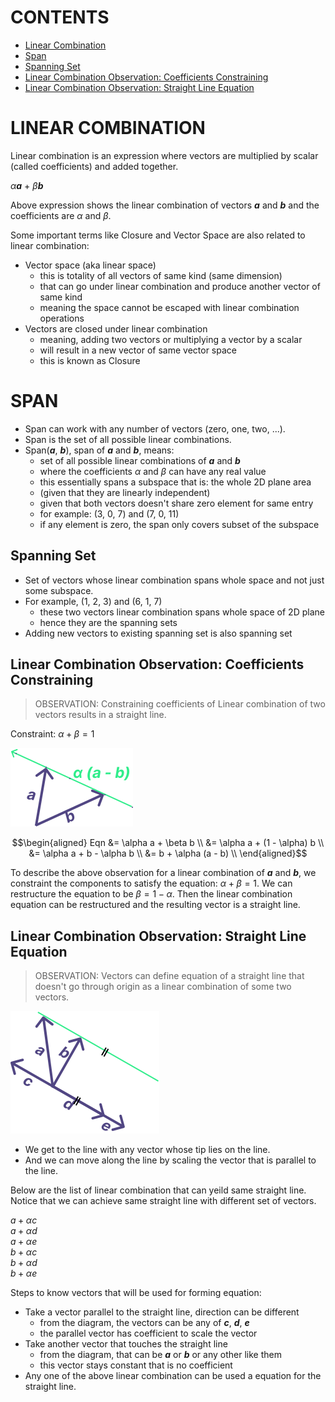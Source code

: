 # CONTENTS

- [Linear Combination](#linear-combination)
- [Span](#span)
- [Spanning Set](#spanning-set)
- [Linear Combination Observation: Coefficients Constraining](#linear-combination-observation-coefficients-constraining)
- [Linear Combination Observation: Straight Line Equation](#linear-combination-observation-straight-line-equation)

# LINEAR COMBINATION

Linear combination is an expression where vectors are multiplied by scalar (called 
coefficients) and added together.

$\alpha$***a*** + $\beta$***b***

Above expression shows the linear combination of vectors ***a*** and ***b*** and the 
coefficients are $\alpha$ and $\beta$.

Some important terms like Closure and Vector Space are also related to linear combination:
- Vector space (aka linear space)
     - this is totality of all vectors of same kind (same dimension)
     - that can go under linear combination and produce another vector of same kind
     - meaning the space cannot be escaped with linear combination operations
- Vectors are closed under linear combination
    - meaning, adding two vectors or multiplying a vector by a scalar
    - will result in a new vector of same vector space
    - this is known as Closure


# SPAN

- Span can work with any number of vectors (zero, one, two, ...).
- Span is the set of all possible linear combinations.
- Span(***a***, ***b***), span of ***a*** and ***b***, means:
    - set of all possible linear combinations of ***a*** and ***b***
    - where the coefficients $\alpha$ and $\beta$ can have any real value
    - this essentially spans a subspace that is: the whole 2D plane area
    - (given that they are linearly independent)
    - given that both vectors doesn't share zero element for same entry
    - for example: (3, 0, 7) and (7, 0, 11)
    - if any element is zero, the span only covers subset of the subspace


## Spanning Set

- Set of vectors whose linear combination spans whole space and not just some subspace.
- For example, (1, 2, 3) and (6, 1, 7)
    - these two vectors linear combination spans whole space of 2D plane
    - hence they are the spanning sets
- Adding new vectors to existing spanning set is also spanning set


## Linear Combination Observation: Coefficients Constraining

> OBSERVATION: Constraining coefficients of Linear combination of two vectors results
> in a straight line.

Constraint: $\alpha + \beta = 1$

![constraining_coefficients visual](./assets/linear_comb_constrain_coefficient.svg)

```math
\begin{aligned}
Eqn &= \alpha a + \beta b \\
    &= \alpha a + (1 - \alpha) b \\
    &= \alpha a + b - \alpha b \\
    &= b + \alpha (a - b) \\
\end{aligned}
```

To describe the above observation for a linear combination of ***a*** and ***b***,
we constraint the components to satisfy the equation: $\alpha + \beta = 1$.
We can restructure the equation to be $\beta = 1 - \alpha$. Then the linear 
combination equation can be restructured and the resulting vector is a straight line.

## Linear Combination Observation: Straight Line Equation

> OBSERVATION: Vectors can define equation of a straight line that doesn't go through origin
> as a linear combination of some two vectors.

![Linear combination as equation for straight line](./assets/linear_comb_straight_line.svg)

- We get to the line with any vector whose tip lies on the line.
- And we can move along the line by scaling the vector that is parallel to the line.

Below are the list of linear combination that can yeild same straight line.
Notice that we can achieve same straight line with different set of vectors.

$a + \alpha c$ \
$a + \alpha d$ \
$a + \alpha e$ \
$b + \alpha c$ \
$b + \alpha d$ \
$b + \alpha e$

Steps to know vectors that will be used for forming equation:
- Take a vector parallel to the straight line, direction can be different
    - from the diagram, the vectors can be any of ***c***, ***d***, ***e***
    - the parallel vector has coefficient to scale the vector
- Take another vector that touches the straight line
    - from the diagram, that can be ***a*** or ***b*** or any other like them
    - this vector stays constant that is no coefficient
- Any one of the above linear combination can be used a equation for the straight line.

